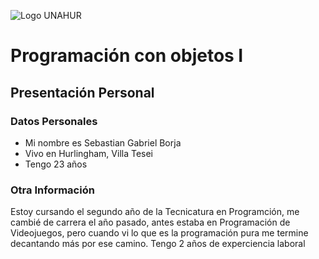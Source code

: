 ![Logo UNAHUR](./UNAHUR.png)

# Programación con objetos I
## Presentación Personal

### Datos Personales
- Mi nombre es Sebastian Gabriel Borja
- Vivo en Hurlingham, Villa Tesei
- Tengo 23 años


### Otra Información
Estoy cursando el segundo año de la Tecnicatura en Programción, me cambié de carrera el año pasado, antes estaba en Programación de Videojuegos, pero cuando vi lo que es la programación pura me termine decantando más por ese camino.
Tengo 2 años de experciencia laboral